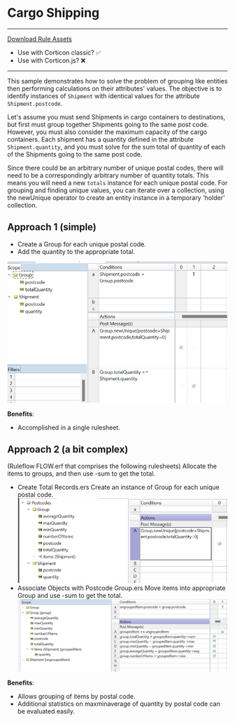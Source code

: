 # Cargo Shipping
---

[Download Rule Assets
](https://minhaskamal.github.io/DownGit/#/home?url=https://github.com/corticon/templates/blob/main/classic-templates/Iterating-Collections/Rule%20Assets.zip)
* Use with Corticon classic? ✅
* Use with Corticon.js? ❌
---
This sample demonstrates how to solve the problem of grouping like entities then performing calculations on their attributes' values. The objective is to identify instances of `Shipment` with identical values for the attribute `Shipment.postcode`. 

Let's assume you must send Shipments in cargo containers to destinations, but first must group together Shipments going to the same post code. However, you must also consider the maximum capacity of the cargo containers. Each shipment has a quantity defined in the attribute `Shipment.quantity`, and you must solve for the sum total of quantity of each of the Shipments going to the same post code.

Since there could be an arbitrary number of unique postal codes, there will need to be a correspondingly arbitrary number of quantity totals. This means you will need a new `totals` instance for each unique postal code. For grouping and finding unique values, you can iterate over a collection, using the newUnique operator to create an entity instance in a temporary 'holder' collection.

## Approach 1 (simple)
 
- Create a Group for each unique postal code.
- Add the quantity to the appropriate total.
 
 ![Sum Quantities by Postcode](images/sshot-1.png 'Rulesheet - Sum Quantities by Postcode.ers')
 
**Benefits**: 
- Accomplished in a single rulesheet.
 
## Approach 2 (a bit complex)
(Ruleflow FLOW.erf that comprises the following rulesheets)
Allocate the items to groups, and then use -sum to get the total. 
- Create Total Records.ers Create an instance of Group for each unique postal code. 
  ![Create Total Records.ers](images/sshot-2.png 'Create Total Records.ers')
- Associate Objects with Postcode Group.ers Move items into appropriate Group and use -sum to get the total.
 ![Associate Objects with Postcode Group.ers](images/sshot-3.png 'Associate Objects with Postcode Group.ers')

**Benefits**:
- Allows grouping of items by postal code.
- Additional statistics on maxminaverage of quantity by postal code can be evaluated easily.